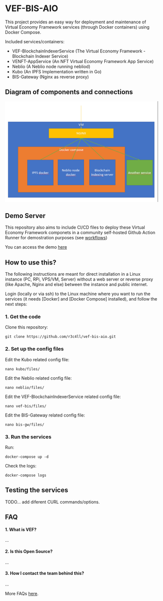 # VEF-BIS-AIO

This project provides an easy way for deployment and maintenance of Virtual Economy Framework services (through Docker containers) using Docker Compose.

Included services/containers:

- VEF-BlockchainIndexerService (The Virtual Economy Framework - Blockchain Indexer Service)
- VENFT-AppService (An NFT Virtual Economy Framework App Service)
- Neblio (A Neblio node running nebliod)
- Kubo (An IPFS Implementation written in Go)
- BIS-Gateway (Nginx as reverse proxy)


## Diagram of components and connections

<picture>
  <source media="(prefers-color-scheme: dark)" srcset="doc/images/vef-bis-diagram.jpeg">
  <source media="(prefers-color-scheme: light)" srcset="doc/images/vef-bis-diagram.jpeg">
  <img alt="Complete description of the image." src="doc/images/vef-bis-diagram.jpeg">
</picture>


## Demo Server

This repository also aims to include CI/CD files to deploy these Virtual Economy Framework componets in a community self-hosted Github Action Runner for demostration purposes (see [workflows](.github/workflows))

You can access the demo [here](http://demo.server.url)


## How to use this?

The following instructions are meant for direct installation in a Linux instance (PC, RPi, VPS/VM, Server) without a web server or reverse proxy (like Apache, Nginx and else) between the instance and public internet.

Login (locally or via ssh) to the Linux machine where you want to run the services (it needs [Docker] and [Docker Compose] installed), and follow the next steps:


### 1. Get the code

Clone this repository:

    git clone https://github.com/r3c4ll/vef-bis-aio.git


### 2. Set up the config files

Edit the Kubo related config file:

    nano kubo/files/

Edit the Neblio related config file:

    nano neblio/files/

Edit the VEF-BlockchainIndexerService related config file:

    nano vef-bis/files/

Edit the BIS-Gateway related config file:

    nano bis-gw/files/


### 3. Run the services

Run:

    docker-compose up -d

Check the logs:

    docker-compose logs


## Testing the services

TODO... add diferent CURL commands/options.


## FAQ

#### 1. What is VEF?

...


#### 2. Is this Open Source?

...


#### 3. How I contact the team behind this?

...


More FAQs [here](docs/faqs.md).
